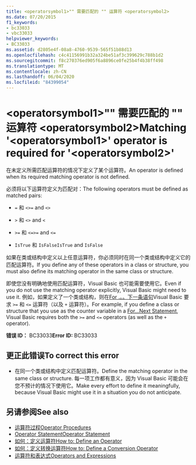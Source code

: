 ```yaml
---
title: <operatorsymbol1>"" 需要匹配的 "" 运算符 <operatorsymbol2>
ms.date: 07/20/2015
f1_keywords:
- bc33033
- vbc33033
helpviewer_keywords:
- BC33033
ms.assetid: d2805e4f-08a8-4760-9539-565f51b88d13
ms.openlocfilehash: c4c41156991b32a324be51af3c399629c788b1d2
ms.sourcegitcommit: f8c270376ed905f6a8896ce0fe25b4f4b38ff498
ms.translationtype: MT
ms.contentlocale: zh-CN
ms.lasthandoff: 06/04/2020
ms.locfileid: "84399054"
---
```

# <a name="matching-operatorsymbol1-operator-is-required-for-operatorsymbol2"></a><span data-ttu-id="6a69d-102">\<operatorsymbol1>"" 需要匹配的 "" 运算符 \<operatorsymbol2></span><span class="sxs-lookup"><span data-stu-id="6a69d-102">Matching '\<operatorsymbol1>' operator is required for '\<operatorsymbol2>'</span></span>
<span data-ttu-id="6a69d-103">在未定义所需匹配运算符的情况下定义了某个运算符。</span><span class="sxs-lookup"><span data-stu-id="6a69d-103">An operator is defined when its required matching operator is not defined.</span></span>  
  
 <span data-ttu-id="6a69d-104">必须将以下运算符定义为匹配对：</span><span class="sxs-lookup"><span data-stu-id="6a69d-104">The following operators must be defined as matched pairs:</span></span>  
  
- <span data-ttu-id="6a69d-105">`=` 和 `<>`</span><span class="sxs-lookup"><span data-stu-id="6a69d-105">`=` and `<>`</span></span>  
  
- <span data-ttu-id="6a69d-106">`>` 和 `<`</span><span class="sxs-lookup"><span data-stu-id="6a69d-106">`>` and `<`</span></span>  
  
- <span data-ttu-id="6a69d-107">`>=` 和 `<=`</span><span class="sxs-lookup"><span data-stu-id="6a69d-107">`>=` and `<=`</span></span>  
  
- <span data-ttu-id="6a69d-108">`IsTrue` 和 `IsFalse`</span><span class="sxs-lookup"><span data-stu-id="6a69d-108">`IsTrue` and `IsFalse`</span></span>  
  
 <span data-ttu-id="6a69d-109">如果在类或结构中定义以上任意运算符，你必须同时在同一个类或结构中定义它的匹配运算符。</span><span class="sxs-lookup"><span data-stu-id="6a69d-109">If you define any of these operators in a class or structure, you must also define its matching operator in the same class or structure.</span></span>  
  
 <span data-ttu-id="6a69d-110">即使您没有明确地使用匹配运算符，Visual Basic 也可能需要使用它。</span><span class="sxs-lookup"><span data-stu-id="6a69d-110">Even if you do not use the matching operator explicitly, Visual Basic might need to use it.</span></span> <span data-ttu-id="6a69d-111">例如，如果定义了一个类或结构，则在[For .。。下一条语句](../language-reference/statements/for-next-statement.md)Visual Basic 要求 `>=` 和 `<=` 运算符（以及 `+` 运算符）。</span><span class="sxs-lookup"><span data-stu-id="6a69d-111">For example, if you define a class or structure that you use as the counter variable in a [For...Next Statement](../language-reference/statements/for-next-statement.md), Visual Basic requires both the `>=` and `<=` operators (as well as the `+` operator).</span></span>  
  
 <span data-ttu-id="6a69d-112">**错误 ID：** BC33033</span><span class="sxs-lookup"><span data-stu-id="6a69d-112">**Error ID:** BC33033</span></span>  
  
## <a name="to-correct-this-error"></a><span data-ttu-id="6a69d-113">更正此错误</span><span class="sxs-lookup"><span data-stu-id="6a69d-113">To correct this error</span></span>  
  
- <span data-ttu-id="6a69d-114">在同一个类或结构中定义匹配运算符。</span><span class="sxs-lookup"><span data-stu-id="6a69d-114">Define the matching operator in the same class or structure.</span></span> <span data-ttu-id="6a69d-115">每一项工作都有意义，因为 Visual Basic 可能会在您不预计的情况下使用它。</span><span class="sxs-lookup"><span data-stu-id="6a69d-115">Make every effort to define it meaningfully, because Visual Basic might use it in a situation you do not anticipate.</span></span>  
  
## <a name="see-also"></a><span data-ttu-id="6a69d-116">另请参阅</span><span class="sxs-lookup"><span data-stu-id="6a69d-116">See also</span></span>

- [<span data-ttu-id="6a69d-117">运算符过程</span><span class="sxs-lookup"><span data-stu-id="6a69d-117">Operator Procedures</span></span>](../programming-guide/language-features/procedures/operator-procedures.md)
- [<span data-ttu-id="6a69d-118">Operator Statement</span><span class="sxs-lookup"><span data-stu-id="6a69d-118">Operator Statement</span></span>](../language-reference/statements/operator-statement.md)
- [<span data-ttu-id="6a69d-119">如何：定义运算符</span><span class="sxs-lookup"><span data-stu-id="6a69d-119">How to: Define an Operator</span></span>](../programming-guide/language-features/procedures/how-to-define-an-operator.md)
- [<span data-ttu-id="6a69d-120">如何：定义转换运算符</span><span class="sxs-lookup"><span data-stu-id="6a69d-120">How to: Define a Conversion Operator</span></span>](../programming-guide/language-features/procedures/how-to-define-a-conversion-operator.md)
- [<span data-ttu-id="6a69d-121">运算符和表达式</span><span class="sxs-lookup"><span data-stu-id="6a69d-121">Operators and Expressions</span></span>](../programming-guide/language-features/operators-and-expressions/index.md)
